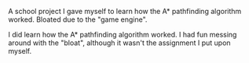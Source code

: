A school project I gave myself to learn how the A* pathfinding algorithm worked.
Bloated due to the "game engine".

I did learn how the A* pathfinding algorithm worked. I had fun messing around with the "bloat", although it wasn't the assignment I put upon myself.
